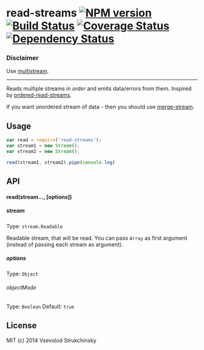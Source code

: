 # read-streams [![NPM version][npm-image]][npm-url] [![Build Status][travis-image]][travis-url] [![Coverage Status][coveralls-image]][coveralls-url] [![Dependency Status][depstat-image]][depstat-url]

### Disclaimer

Use [multistream](https://github.com/feross/multistream).

---

Reads multiple streams _in order_ and emits data/errors from them. Inspired by [ordered-read-streams](https://github.com/armed/ordered-read-streams).

If you want unordered stream of data - then you should use [merge-stream](https://github.com/grncdr/merge-stream).

## Usage

```js
var read = require('read-streams');
var stream1 = new Stream();
var stream2 = new Stream();

read(stream1, stream2).pipe(console.log)
```

## API

#### read(stream..., [options])

##### stream
Type: `stream.Readable`  

Readable stream, that will be read. You can pass `Array` as first argument (instead of passing each stream as argument).

##### options
Type: `Object`  

###### objectMode
Type: `Boolean`
Default: `true`

## License

MIT (c) 2014 Vsevolod Strukchinsky

[npm-url]: https://npmjs.org/package/read-streams
[npm-image]: https://badge.fury.io/js/read-streams.png

[travis-url]: http://travis-ci.org/floatdrop/read-streams
[travis-image]: https://travis-ci.org/floatdrop/read-streams.png?branch=master

[depstat-url]: https://david-dm.org/floatdrop/read-streams
[depstat-image]: https://david-dm.org/floatdrop/read-streams.png?theme=shields.io

[coveralls-url]: https://coveralls.io/r/floatdrop/read-streams
[coveralls-image]: https://coveralls.io/repos/floatdrop/read-streams/badge.png
